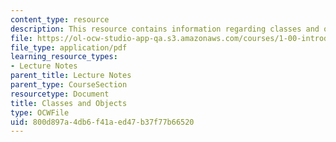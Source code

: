 ```yaml
---
content_type: resource
description: This resource contains information regarding classes and objects.
file: https://ol-ocw-studio-app-qa.s3.amazonaws.com/courses/1-00-introduction-to-computers-and-engineering-problem-solving-spring-2012/800d897a4db6f41aed47b37f77b66520_MIT1_00S12_Lec_7.pdf
file_type: application/pdf
learning_resource_types:
- Lecture Notes
parent_title: Lecture Notes
parent_type: CourseSection
resourcetype: Document
title: Classes and Objects
type: OCWFile
uid: 800d897a-4db6-f41a-ed47-b37f77b66520
---
```

